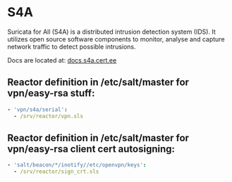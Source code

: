 # S4A

Suricata for All (S4A) is a distributed intrusion detection system (IDS). It utilizes open source software components to monitor, analyse and capture network traffic to detect possible intrusions.

Docs are located at: [docs.s4a.cert.ee](https://docs.s4a.cert.ee)


## Reactor definition in /etc/salt/master for vpn/easy-rsa stuff:
```yaml
- 'vpn/s4a/serial':
  - /srv/reactor/vpn.sls
```
## Reactor definition in /etc/salt/master for vpn/easy-rsa client cert autosigning:
```yaml
- 'salt/beacon/*/inotify//etc/openvpn/keys':
  - /srv/reactor/sign_crt.sls
```
